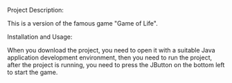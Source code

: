 Project Description:

This is a version of the famous game "Game of Life".

Installation and Usage:

When you download the project, you need to open it with a suitable Java application development environment, 
then you need to run the project, after the project is running, you need to press the JButton on the bottom left to start the game.

